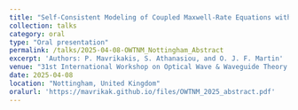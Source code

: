 ```yaml
---
title: "Self-Consistent Modeling of Coupled Maxwell-Rate Equations with the Finite-Difference Time-Domain Method"
collection: talks
category: oral
type: "Oral presentation"
permalink: /talks/2025-04-08-OWTNM_Nottingham_Abstract
excerpt: 'Authors: P. Mavrikakis, S. Athanasiou, and O. J. F. Martin'
venue: "31st International Workshop on Optical Wave & Waveguide Theory and Numerical Modelling (OWTNM)"
date: 2025-04-08
location: "Nottingham, United Kingdom"
oralurl: 'https://mavrikak.github.io/files/OWTNM_2025_abstract.pdf'
---
```


